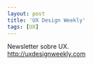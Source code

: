 ```yaml
---
layout: post
title: 'UX Design Weekly'
tags: [UX]
---
```


Newsletter sobre UX.<br>
<http://uxdesignweekly.com>
